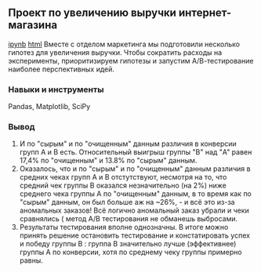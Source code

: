 ## Проект по увеличению выручки интернет-магазина
[ipynb]() [html]()
Вместе с отделом маркетинга мы подготовили несколько гипотез для увеличения выручки. Чтобы сократить расходы на эксперименты, приоритизируем гипотезы и запустим А/В-тестирование наиболее перспективных идей.  
### Навыки и инструменты
Pandas, Matplotlib, SciPy
### Вывод
1. И по "сырым" и по "очищенным" данным различия в конверсии групп A и B есть. Относительный выигрыш группы "B" над "A" равен 17,4% по "очищенным" и 13.8% по "сырым" данным.  
2. Оказалось, что и по "сырым" и по "очищенным" данным различия в средних чеках групп A и B отстутствуют, несмотря на то, что средний чек группы B оказался незначительно (на 2%) ниже среднего чека группы A по "очищенным" данным, в то время как по "сырым" данным, он был больше аж на ~26%, - и всё это из-за аномальных заказов! Всё логично аномальный заказ убрали и чеки сравнялись ( метод A/B тестирования не обманешь выбросами.
3. Результаты тестирования вполне однозначны. В итоге можно принять решение остановить тестирование и констатировать успех и победу группы B : группа B значительно лучше (эффективнее) группы A по конверсии, хотя по среднему чеку группы примерно равны.
